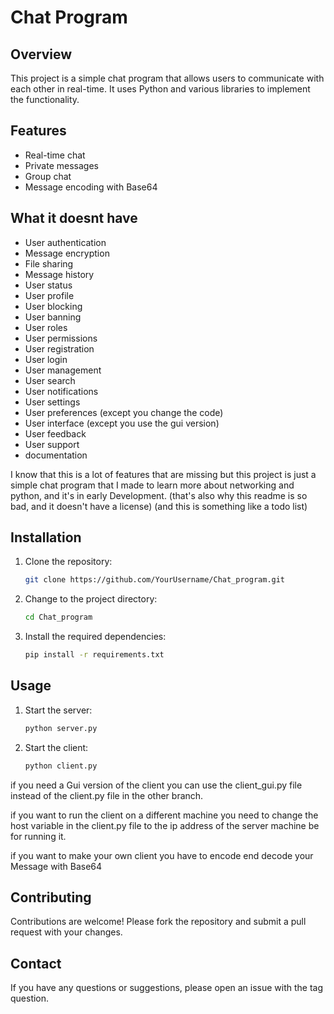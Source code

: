 # Chat Program

## Overview

This project is a simple chat program that allows users to communicate with each other in real-time. It uses Python and various libraries to implement the functionality.

## Features

- Real-time chat
- Private messages
- Group chat
- Message encoding with Base64

## What it doesnt have

- User authentication
- Message encryption
- File sharing
- Message history
- User status
- User profile
- User blocking
- User banning
- User roles
- User permissions
- User registration
- User login
- User management
- User search
- User notifications
- User settings
- User preferences (except you change the code)
- User interface (except you use the gui version)
- User feedback
- User support
- documentation

I know that this is a lot of features that are missing but this project is just a simple chat program that 
I made to learn more about networking and python, and it's in early Development.
(that's also why this readme is so bad, and it doesn't have a license) (and this is something like a todo list)

## Installation

1. Clone the repository:
    ```bash
    git clone https://github.com/YourUsername/Chat_program.git
    ```
2. Change to the project directory:
    ```bash
    cd Chat_program
    ```
3. Install the required dependencies:
    ```bash
    pip install -r requirements.txt
    ```

## Usage

1. Start the server:
    ```bash
    python server.py
    ```
2. Start the client:
    ```bash
    python client.py
    ```

if you need a Gui version of the client you can use the client_gui.py file instead of the client.py file in the other branch.

if you want to run the client on a different machine you need to change the host variable in the client.py file to the ip address of the server machine be for running it.

if you want to make your own client you have to encode end decode your Message with Base64

## Contributing

Contributions are welcome! Please fork the repository and submit a pull request with your changes.

## Contact

If you have any questions or suggestions, please open an issue with the tag question.

